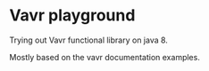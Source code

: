 # Vavr playground
Trying out Vavr functional library on java 8.

Mostly based on the vavr documentation examples.